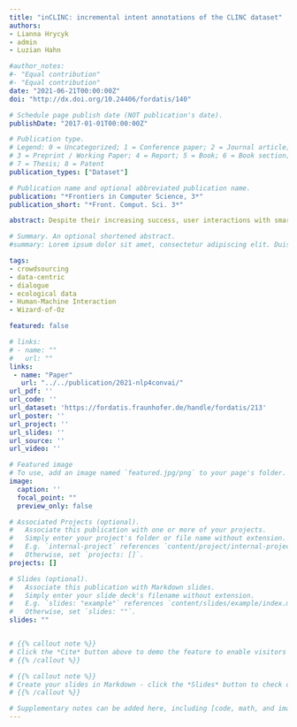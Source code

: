 ```yaml
---
title: "inCLINC: incremental intent annotations of the CLINC dataset"
authors:
- Lianna Hrycyk
- admin
- Luzian Hahn

#author_notes:
#- "Equal contribution"
#- "Equal contribution"
date: "2021-06-21T00:00:00Z"
doi: "http://dx.doi.org/10.24406/fordatis/140"

# Schedule page publish date (NOT publication's date).
publishDate: "2017-01-01T00:00:00Z"

# Publication type.
# Legend: 0 = Uncategorized; 1 = Conference paper; 2 = Journal article;
# 3 = Preprint / Working Paper; 4 = Report; 5 = Book; 6 = Book section;
# 7 = Thesis; 8 = Patent
publication_types: ["Dataset"]

# Publication name and optional abbreviated publication name.
publication: "*Frontiers in Computer Science, 3*"
publication_short: "*Front. Comput. Sci. 3*"

abstract: Despite their increasing success, user interactions with smart speech assistants (SAs) are still very limited compared to human-human dialogue. One way to make SA interactions more natural is to train the underlying natural language processing modules on data which reflects how humans would talk to a SA if it was capable of understanding and producing natural dialogue given a specific task. Such data can be collected applying a Wizard-of-Oz approach (WOz), where user and system side are played by humans. WOz allows researchers to simulate human-machine interaction while benefitting from the fact that all participants are human and thus dialogue-competent. More recent approaches have leveraged simple templates specifying a dialogue scenario for crowdsourcing large-scale datasets. Template-based collection efforts, however, come at the cost of data diversity and naturalness. We present a method to crowdsource dialogue data for the SA domain in the WOz framework, which aims at limiting researcher-induced bias in the data while still allowing for a low-resource, scalable data collection. Our method can also be applied to languages other than English (in our case German), for which fewer crowd-workers may be available. We collected data asynchronously, relying only on existing functionalities of Amazon Mechanical Turk, by formulating the task as a dialogue continuation task. Coherence in dialogues is ensured, as crowd-workers always read the dialogue history, and as a unifying scenario is provided for each dialogue. In order to limit bias in the data, rather than using template-based scenarios, we handcrafted situated scenarios which aimed at not pre-script-ing the task into every single detail and not priming the participants’ lexical choices. Our scenarios cued people’s knowledge of common situations and entities relevant for our task, without directly mentioning them, but relying on vague language and circumlocutions. We compare our data (which we publish as the CROWDSS corpus; n = 113 dialogues) with data from MultiWOZ, showing that our scenario approach led to considerably less scripting and priming and thus more ecologically-valid dialogue data. This suggests that small investments in the collection setup can go a long way in improving data quality, even in a low-resource setup.

# Summary. An optional shortened abstract.
#summary: Lorem ipsum dolor sit amet, consectetur adipiscing elit. Duis posuere tellus ac convallis placerat. Proin tincidunt magna sed ex sollicitudin condimentum.

tags:
- crowdsourcing
- data-centric
- dialogue
- ecological data
- Human-Machine Interaction
- Wizard-of-Oz

featured: false

# links:
# - name: ""
#   url: ""
links:
 - name: "Paper"
   url: "../../publication/2021-nlp4convai/"
url_pdf: ''
url_code: ''
url_dataset: 'https://fordatis.fraunhofer.de/handle/fordatis/213'
url_poster: ''
url_project: ''
url_slides: ''
url_source: ''
url_video: ''

# Featured image
# To use, add an image named `featured.jpg/png` to your page's folder.
image:
  caption: ''
  focal_point: ""
  preview_only: false

# Associated Projects (optional).
#   Associate this publication with one or more of your projects.
#   Simply enter your project's folder or file name without extension.
#   E.g. `internal-project` references `content/project/internal-project/index.md`.
#   Otherwise, set `projects: []`.
projects: []

# Slides (optional).
#   Associate this publication with Markdown slides.
#   Simply enter your slide deck's filename without extension.
#   E.g. `slides: "example"` references `content/slides/example/index.md`.
#   Otherwise, set `slides: ""`.
slides: ""


# {{% callout note %}}
# Click the *Cite* button above to demo the feature to enable visitors to import publication metadata into their reference management software.
# {{% /callout %}}

# {{% callout note %}}
# Create your slides in Markdown - click the *Slides* button to check out the example.
# {{% /callout %}}

# Supplementary notes can be added here, including [code, math, and images](https://wowchemy.com/docs/writing-markdown-latex/).
---
```

